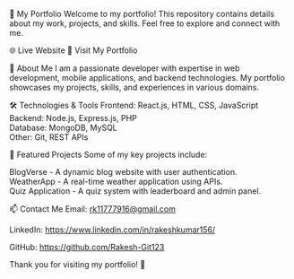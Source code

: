 
📌 My Portfolio
Welcome to my portfolio! This repository contains details about my work, projects, and skills. Feel free to explore and connect with me.

🌐 Live Website
🔗 Visit My Portfolio

🚀 About Me
I am a passionate developer with expertise in web development, mobile applications, and backend technologies. My portfolio showcases my projects, skills, and experiences in various domains.

🛠️ Technologies & Tools
Frontend: React.js, HTML, CSS, JavaScript<br>
Backend: Node.js, Express.js, PHP<br>
Database: MongoDB, MySQL<br>
Other: Git, REST APIs

📂 Featured Projects
Some of my key projects include:

BlogVerse - A dynamic blog website with user authentication.<br>
WeatherApp - A real-time weather application using APIs.<br>
Quiz Application - A quiz system with leaderboard and admin panel.<br>

📫 Contact Me
Email: rk11777916@gmail.com

LinkedIn: https://www.linkedin.com/in/rakeshkumar156/

GitHub: https://github.com/Rakesh-Git123

Thank you for visiting my portfolio! 🚀



